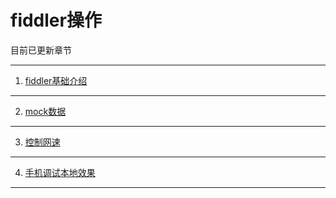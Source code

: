 # fiddler操作

目前已更新章节
- - -

1. [fiddler基础介绍](/fiddler基础介绍.md)
_ _ _

2. [mock数据](/mock数据.md)
_ _ _

3. [控制网速](/控制网速.md)
_ _ _

4. [手机调试本地效果](/手机调试本地效果.md)
_ _ _
